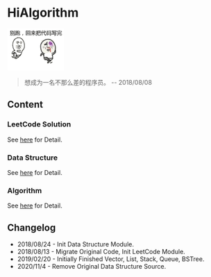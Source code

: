 # HiAlgorithm

![banner](banner.gif)

> 想成为一名不那么差的程序员。 -- 2018/08/08

## Content

### LeetCode Solution
See [here](oj/leetcode) for Detail.

### Data Structure
See [here](ds) for Detail.

### Algorithm
See [here](algorithm) for Detail.

## Changelog
* 2018/08/24 - Init Data Structure Module.
* 2018/08/13 - Migrate Original Code, Init LeetCode Module.
* 2019/02/20 - Initially Finished Vector, List, Stack, Queue, BSTree.
* 2020/11/4 - Remove Original Data Structure Source.
